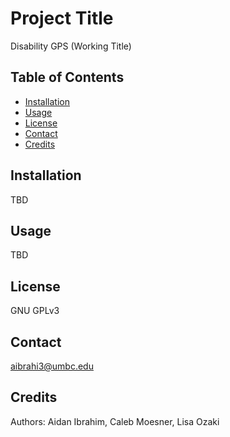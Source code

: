 # Project Title

Disability GPS (Working Title)

## Table of Contents
- [Installation](#installation)
- [Usage](#usage)
- [License](#license)
- [Contact](#contact)
- [Credits](#credits)

## Installation
TBD

## Usage
TBD

## License
GNU GPLv3

## Contact
aibrahi3@umbc.edu

## Credits
Authors: Aidan Ibrahim, Caleb Moesner, Lisa Ozaki
